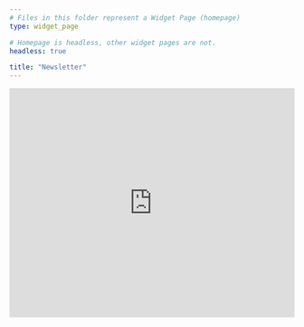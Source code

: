 ```yaml
---
# Files in this folder represent a Widget Page (homepage)
type: widget_page

# Homepage is headless, other widget pages are not.
headless: true

title: "Newsletter"
---
```

<iframe align="right" width="540" height="405" src="https://14acb9c5.sibforms.com/serve/MUIEAMrw8krvWRD566UYbo7ND5sKKInduKMX0m16ThuPpsMhCoXGC99ne9tPwBExUHrOYhtcxZWZFPB1V8Bk_uUih7D4Nhsm3ZqD68Y1sQcLCMtPw7VufP3PkRjtFbOhvgq39Z2XAXj9JARPPhCI3vUnJiQbxWFBrBJHQBRU1-fpSNSZFv5xjDAzRaJpw3GFw6RCCFl79_GPlI1S" frameborder="0" scrolling="auto" allowfullscreen style="display: block;margin-left: auto;margin-right: auto;max-width: 100%;"></iframe><br><br>